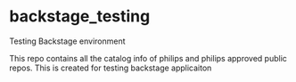# backstage_testing
Testing Backstage environment

This repo contains all the catalog info of philips and philips approved public repos. This is created for testing backstage applicaiton
